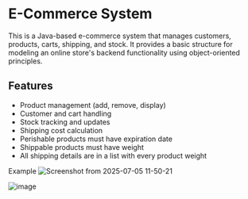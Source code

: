 # E-Commerce System

This is a Java-based e-commerce system that manages customers, products, carts, shipping, and stock. It provides a basic structure for modeling an online store's backend functionality using object-oriented principles.
## Features

- Product management (add, remove, display)
- Customer and cart handling
- Stock tracking and updates
- Shipping cost calculation
- Perishable products must have expiration date
- Shippable products must have weight
- All shipping details are in a list with every product weight

Example 
![Screenshot from 2025-07-05 11-50-21](https://github.com/user-attachments/assets/57f0dce7-1a04-41b7-98b4-a24b643c5c27)

![image](https://github.com/user-attachments/assets/6c6ff845-8ab5-455c-b3e6-e22722421b7d)
